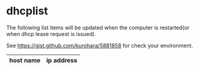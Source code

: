 dhcplist
========

The following list items will be updated when the computer is restarted(or when dhcp lease request is issued).  

See https://gist.github.com/kurohara/5881858 for check your environment.  


host name| ip address
---------|-----------
